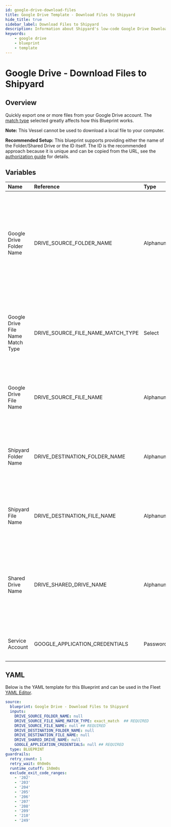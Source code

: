```yaml
---
id: google-drive-download-files
title: Google Drive Template - Download Files to Shipyard
hide_title: true
sidebar_label: Download Files to Shipyard
description: Information about Shipyard's low-code Google Drive Download Files to Shipyard blueprint. Quickly export one or more files from your Google Drive account. 
keywords:
    - google drive
    - blueprint
    - template
---
```


# Google Drive - Download Files to Shipyard

## Overview
Quickly export one or more files from your Google Drive account. The [match type](https://www.shipyardapp.com/docs/reference/blueprint-library/match-type/) selected greatly affects how this Blueprint works.

**Note:** This Vessel cannot be used to download a local file to your computer.

**Recommended Setup:**
This blueprint supports providing either the name of the Folder/Shared Drive or the ID itself. The ID is the recommended approach because it is unique and can be copied from the URL, see the [authorization guide](https://www.shipyardapp.com/docs/blueprint-library/google-drive/google-drive-authorization/) for details.

## Variables

| Name | Reference | Type | Required | Default | Options | Description |
|:-----|:----------|:-----|:---------|:--------|:--------|:------------|
| Google Drive Folder Name | DRIVE_SOURCE_FOLDER_NAME  | Alphanumeric |:heavy_minus_sign: | - | - | Name of the folder where the file is stored in Google Drive. Leaving blank will place the file in the root directory of Google Drive which is inaccessible from the UI. |
| Google Drive File Name Match Type | DRIVE_SOURCE_FILE_NAME_MATCH_TYPE  | Select |:white_check_mark: | `exact_match` | Exact Match: `exact_match`<br></br><br></br>Regex Match: `regex_match`<br></br><br></br> | Determines if the text in "Google Drive File Name" will look for one file with exact match, or multiple files using regex. |
| Google Drive File Name | DRIVE_SOURCE_FILE_NAME  | Alphanumeric |:white_check_mark: | - | - | Name of the target file in Google Drive. Can be regex if "Match Type" is set accordingly. |
| Shipyard Folder Name | DRIVE_DESTINATION_FOLDER_NAME  | Alphanumeric |:heavy_minus_sign: | - | - | Folder where the file(s) should be downloaded. Leaving blank will place the file in the home directory. |
| Shipyard File Name | DRIVE_DESTINATION_FILE_NAME  | Alphanumeric |:heavy_minus_sign: | - | - | What to name the file(s) being downloaded. If left blank, defaults to the original file name(s). |
| Shared Drive Name | DRIVE_SHARED_DRIVE_NAME  | Alphanumeric |:heavy_minus_sign: | - | - | Name of the Shared Drive the sheet exists in. This field is case sensitive. Leave blank if the file does not exist in a Shared Drive. |
| Service Account | GOOGLE_APPLICATION_CREDENTIALS  | Password |:white_check_mark: | - | - | JSON from a Google Cloud Service account key. |


## YAML
Below is the YAML template for this Blueprint and can be used in the Fleet [YAML Editor](../../reference/fleets/yaml-editor.md).
```yaml
source:
  blueprint: Google Drive - Download Files to Shipyard
  inputs:
    DRIVE_SOURCE_FOLDER_NAME: null
    DRIVE_SOURCE_FILE_NAME_MATCH_TYPE: exact_match  ## REQUIRED
    DRIVE_SOURCE_FILE_NAME: null ## REQUIRED
    DRIVE_DESTINATION_FOLDER_NAME: null
    DRIVE_DESTINATION_FILE_NAME: null
    DRIVE_SHARED_DRIVE_NAME: null
    GOOGLE_APPLICATION_CREDENTIALS: null ## REQUIRED
  type: BLUEPRINT
guardrails:
  retry_count: 1
  retry_wait: 0h0m0s
  runtime_cutoff: 1h0m0s
  exclude_exit_code_ranges:
    - '202'
    - '203'
    - '204'
    - '205'
    - '206'
    - '207'
    - '208'
    - '209'
    - '210'
    - '249'

```
